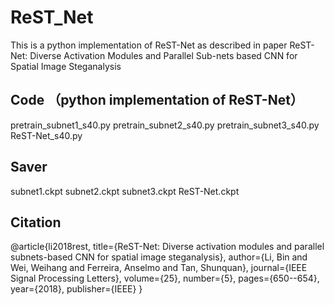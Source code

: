 # ReST_Net
This is a python implementation of ReST-Net as described in paper ReST-Net: Diverse Activation 
 Modules and Parallel Sub-nets based CNN for Spatial Image Steganalysis
 
## Code （python implementation of ReST-Net） 
pretrain_subnet1_s40.py
pretrain_subnet2_s40.py 
pretrain_subnet3_s40.py
ReST-Net_s40.py

## Saver
subnet1.ckpt
subnet2.ckpt
subnet3.ckpt
ReST-Net.ckpt

## Citation
@article{li2018rest,
  title={ReST-Net: Diverse activation modules and parallel subnets-based CNN for spatial image steganalysis},
  author={Li, Bin and Wei, Weihang and Ferreira, Anselmo and Tan, Shunquan},
  journal={IEEE Signal Processing Letters},
  volume={25},
  number={5},
  pages={650--654},
  year={2018},
  publisher={IEEE}
}
